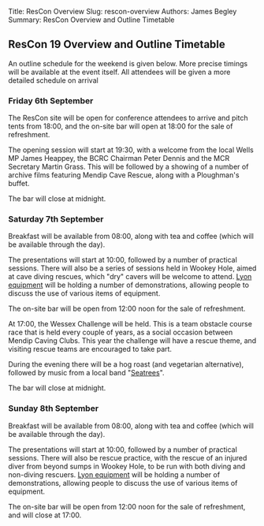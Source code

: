 Title: ResCon Overview
Slug: rescon-overview
Authors: James Begley
Summary: ResCon Overview and Outline Timetable

## ResCon 19 Overview and Outline Timetable

An outline schedule for the weekend is given below. More precise timings will be available at the event itself. All attendees will be given a more detailed schedule on arrival

### Friday 6th September

The ResCon site will be open for conference attendees to arrive and pitch tents from 18:00, and the on-site bar will open at 18:00 for the sale of refreshment.

The opening session will start at 19:30, with a welcome from the local Wells MP James Heappey, the BCRC Chairman Peter Dennis and the MCR Secretary Martin Grass. This will be followed by a showing of a number of archive films featuring Mendip Cave Rescue, along with a Ploughman's buffet.

The bar will close at midnight.

### Saturday 7th September

Breakfast will be available from 08:00, along with tea and coffee (which will be available through the day).

The presentations will start at 10:00, followed by a number of practical sessions. There will also be a series of sessions held in Wookey Hole, aimed at cave diving rescues, which "dry" cavers will be welcome to attend. [Lyon equipment](https://lyon.co.uk/) will be holding a number of  demonstrations, allowing people to discuss the use of various items of equipment.

The on-site bar will be open from 12:00 noon for the sale of refreshment.

At 17:00, the Wessex Challenge will be held. This is a team obstacle course race that is held every couple of years, as a social occasion between Mendip Caving Clubs. This year the challenge will have a rescue theme, and visiting rescue teams are encouraged to take part.

During the evening there will be a hog roast (and vegetarian alternative), followed by music from a local band "[Seatrees](https://www.facebook.com/seatreesmusic/)".

The bar will close at midnight.

### Sunday 8th September

Breakfast will be available from 08:00, along with tea and coffee (which will be available through the day).

The presentations will start at 10:00, followed by a number of practical sessions. There will also be rescue practice, with the rescue of an injured diver from beyond sumps in Wookey Hole, to be run with both diving and non-diving rescuers. [Lyon equipment](https://lyon.co.uk/) will be holding a number of  demonstrations, allowing people to discuss the use of various items of equipment.

The on-site bar will be open from 12:00 noon for the sale of refreshment, and will close at 17:00.

